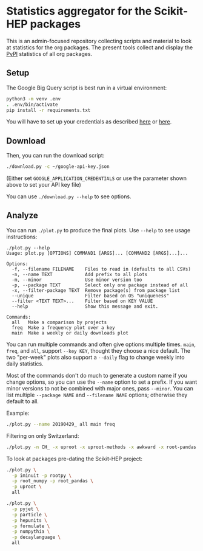 # Statistics aggregator for the Scikit-HEP packages

This is an admin-focused repository collecting scripts and material to look at
statistics for the org packages.
The present tools collect and display the [PyPI](https://pypi.org/) statistics of all org packages.

## Setup

The Google Big Query script is best run in a virtual environment:

```bash
python3 -m venv .env
. .env/bin/activate
pip install -r requirements.txt
```
You will have to set up your credentials as described [here](https://cloud.google.com/bigquery/docs/reference/libraries#client-libraries-install-python) or [here](https://googleapis.github.io/google-cloud-python/latest/bigquery/index.html).


## Download

Then, you can run the download script:

```bash
./download.py -c ~/google-api-key.json
```
(Either set `GOOGLE_APPLICATION_CREDENTIALS` or use the parameter shown above to set your API key file)

You can use `./download.py --help` to see options.

## Analyze

You can run `./plot.py` to produce the final plots. Use `--help` to see usage instructions:

```
./plot.py --help
Usage: plot.py [OPTIONS] COMMAND1 [ARGS]... [COMMAND2 [ARGS]...]...

Options:
  -f, --filename FILENAME    Files to read in (defaults to all CSVs)
  -n, --name TEXT            Add prefix to all plots
  -m, --minor                Use minor version too
  -p, --package TEXT         Select only one package instead of all
  -x, --filter-package TEXT  Remove package(s) from package list
  --unique                   Filter based on OS "uniqueness"
  --filter <TEXT TEXT>...    Filter based on KEY VALUE
  --help                     Show this message and exit.

Commands:
  all   Make a comparison by projects
  freq  Make a frequency plot over a key
  main  Make a weekly or daily downloads plot
```

You can run multiple commands and often give options multiple times. `main`, `freq`, and `all`, support `--key KEY`, thought they choose a nice default. The two "per-week" plots also support a `--daily` flag to change weekly into daily statistics.

Most of the commands don't do much to generate a custom name if you change options, so you can use the `--name` option to set a prefix. If you want minor versions to not be combined with major ones, pass `--minor`. You can list multiple `--package NAME` and `--filename NAME` options; otherwise they default to all.

Example:

```bash
./plot.py --name 20190429_ all main freq
```

Filtering on only Switzerland:

```bash
./plot.py -n CH_ -x uproot -x uproot-methods -x awkward -x root-pandas --filter country_code CH all
```


To look at packages pre-dating the Scikit-HEP project:

```bash
./plot.py \
  -p iminuit -p rootpy \
  -p root_numpy -p root_pandas \
  -p uproot \
  all
```

```bash
./plot.py \
  -p pyjet \
  -p particle \
  -p hepunits \
  -p formulate \
  -p numpythia \
  -p decaylanguage \
  all
```
